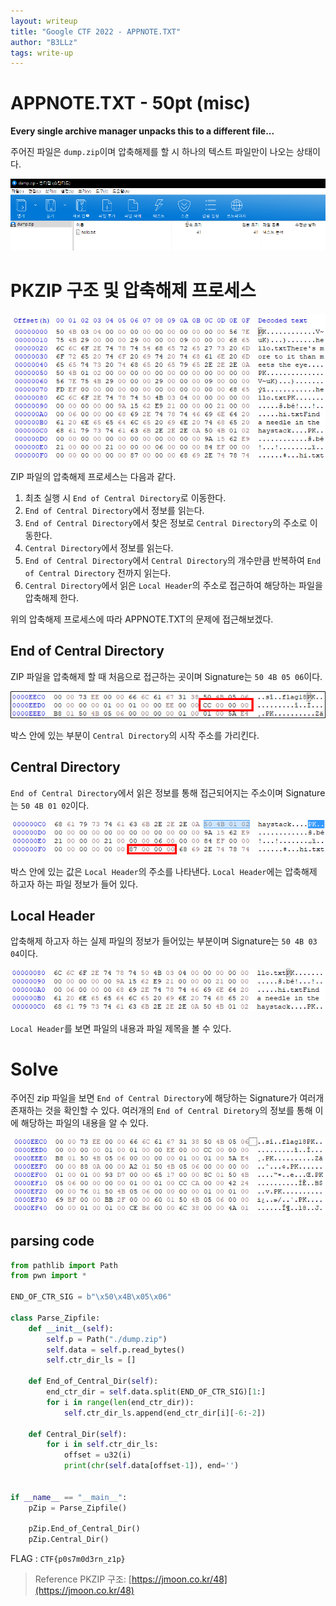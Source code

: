 ```yaml
---
layout: writeup
title: "Google CTF 2022 - APPNOTE.TXT"
author: "B3LLz"
tags: write-up
---
```


# APPNOTE.TXT - 50pt (misc)

**Every single archive manager unpacks this to a different file...**


주어진 파일은 `dump.zip`이며 압축해제를 할 시 하나의 텍스트 파일만이 나오는 상태이다.

![Untitled](/images/appnote1.png)

# PKZIP 구조 및 압축해제 프로세스

![Untitled](/images/appnote2.png)

ZIP 파일의 압축해제 프로세스는 다음과 같다.

1. 최초 실행 시 `End of Central Directory`로 이동한다.
2. `End of Central Directory`에서 정보를 읽는다.
3. `End of Central Directory`에서 찾은 정보로 `Central Directory`의 주소로 이동한다.
4. `Central Directory`에서 정보를 읽는다.
5. `End of Central Directory`에서 `Central Directory`의 개수만큼 반복하여 `End of Central Directory` 전까지 읽는다.
6. `Central Directory`에서 읽은 `Local Header`의 주소로 접근하여 해당하는 파일을 압축해제 한다.

위의 압축해제 프로세스에 따라 APPNOTE.TXT의 문제에 접근해보겠다.

## End of Central Directory

ZIP 파일을 압축해제 할 때 처음으로 접근하는 곳이며 Signature는 `50 4B 05 06`이다.

![Untitled](/images/appnote3.png)

박스 안에 있는 부분이 `Central Directory`의 시작 주소를 가리킨다.

## Central Directory

`End of Central Directory`에서 읽은 정보를 통해 접근되어지는 주소이며 Signature는 `50 4B 01 02`이다.

![Untitled](/images/appnote4.png)

박스 안에 있는 값은 `Local Header`의 주소를 나타낸다. `Local Header`에는 압축해제 하고자 하는 파일 정보가 들어 있다.

## Local Header

압축해제 하고자 하는 실제 파일의 정보가 들어있는 부분이며 Signature는 `50 4B 03 04`이다.

![Untitled](/images/appnote5.png)

`Local Header`를 보면 파일의 내용과 파일 제목을 볼 수 있다.

# Solve

주어진 zip 파일을 보면 `End of Central Directory`에 해당하는 Signature가 여러개 존재하는 것을 확인할 수 있다. 여러개의 `End of Central Diretory`의 정보를 통해 이에 해당하는 파일의 내용을 알 수 있다.

![Untitled](/images/appnote6.png)

## parsing code

```python
from pathlib import Path
from pwn import *

END_OF_CTR_SIG = b"\x50\x4B\x05\x06"

class Parse_Zipfile:
    def __init__(self):
        self.p = Path("./dump.zip")
        self.data = self.p.read_bytes()
        self.ctr_dir_ls = []
    
    def End_of_Central_Dir(self):
        end_ctr_dir = self.data.split(END_OF_CTR_SIG)[1:]
        for i in range(len(end_ctr_dir)):
            self.ctr_dir_ls.append(end_ctr_dir[i][-6:-2])
    
    def Central_Dir(self):
        for i in self.ctr_dir_ls:
            offset = u32(i)
            print(chr(self.data[offset-1]), end='')
            

if __name__ == "__main__":
    pZip = Parse_Zipfile()

    pZip.End_of_Central_Dir()
    pZip.Central_Dir()
```

FLAG : `CTF{p0s7m0d3rn_z1p}`

> Reference
PKZIP 구조:  [https://jmoon.co.kr/48](https://jmoon.co.kr/48)
>
